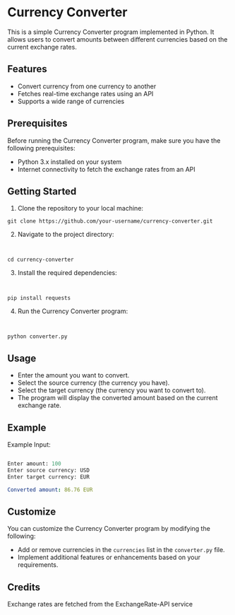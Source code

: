 # Currency Converter

This is a simple Currency Converter program implemented in Python. It allows users to convert amounts between different currencies based on the current exchange rates.

## Features

- Convert currency from one currency to another
- Fetches real-time exchange rates using an API
- Supports a wide range of currencies

## Prerequisites

Before running the Currency Converter program, make sure you have the following prerequisites:

- Python 3.x installed on your system
- Internet connectivity to fetch the exchange rates from an API

## Getting Started

1. Clone the repository to your local machine:

```shell
git clone https://github.com/your-username/currency-converter.git
```
2. Navigate to the project directory:
```shell


cd currency-converter
```
3. Install the required dependencies:
```shell


pip install requests
```
4. Run the Currency Converter program:
```shell


python converter.py
```


## Usage
- Enter the amount you want to convert.
- Select the source currency (the currency you have).
- Select the target currency (the currency you want to convert to).
- The program will display the converted amount based on the current exchange rate.


## Example

Example Input:

```mathematica

Enter amount: 100
Enter source currency: USD
Enter target currency: EUR
```

```yaml
Converted amount: 86.76 EUR
```


## Customize
You can customize the Currency Converter program by modifying the following:

- Add or remove currencies in the `currencies` list in the `converter.py` file.
- Implement additional features or enhancements based on your requirements.


## Credits
Exchange rates are fetched from the ExchangeRate-API service
